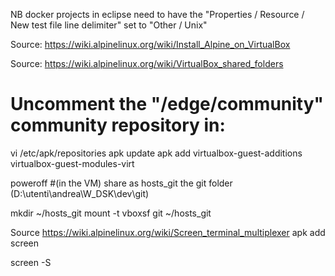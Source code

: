 
NB docker projects in eclipse need to have the "Properties / Resource / New test file line delimiter" set to "Other / Unix"

Source: https://wiki.alpinelinux.org/wiki/Install_Alpine_on_VirtualBox

Source: https://wiki.alpinelinux.org/wiki/VirtualBox_shared_folders
# Uncomment the "/edge/community" community repository in:
vi /etc/apk/repositories
apk update
apk add virtualbox-guest-additions virtualbox-guest-modules-virt

poweroff
#(in the VM) share as hosts_git the git folder (D:\utenti\andrea\W_DSK\dev\git)

mkdir ~/hosts_git
mount -t vboxsf git ~/hosts_git

Source https://wiki.alpinelinux.org/wiki/Screen_terminal_multiplexer
apk add screen

screen -S


